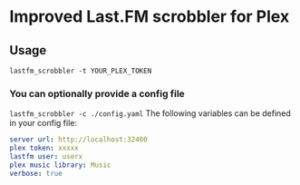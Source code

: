 # Improved Last.FM scrobbler for Plex

## Usage
```lastfm_scrobbler -t YOUR_PLEX_TOKEN```
### You can optionally provide a config file
```lastfm_scrobbler -c ./config.yaml```
The following variables can be defined in your config file:
```yaml
server url: http://localhost:32400
plex token: xxxxx
lastfm user: userx
plex music library: Music
verbose: true
```
